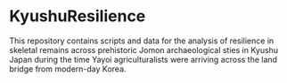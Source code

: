 # KyushuResilience
This repository contains scripts and data for the analysis of resilience in skeletal remains across prehistoric Jomon archaeological sties in Kyushu Japan during the time Yayoi agriculturalists were arriving across the land bridge from modern-day Korea.
